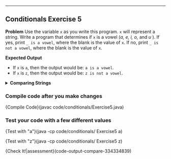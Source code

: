 ----------

## Conditionals Exercise 5

**Problem**
Use the variable `x` as you write this program. `x` will represent a string. Write a program that determines if `x` is a vowel (*a, e, i, o,* and *u* ). If yes, print `_ is a vowel`, where the blank is the value of `x`. If no, print `_ is not a vowel`, where the blank is the value of `x`.

**Expected Output**
* If `x` is `a`, then the output would be: `a is a vowel`.
* If `x` is `z`, then the output would be: `z is not a vowel`.

<details><summary><b>Comparing Strings</b></summary>If you choose to directly compare Strings, you may be tempted to write `x == "a"`. However, this won't behave as expected. Instead, use `.equals()`. For example, `x.equals("a")`.</details>

### Compile code after you make changes

{Compile Code}(javac code/conditionals/Exercise5.java)

### Test your code with a few different values

{Test with "a"}(java -cp code/conditionals/ Exercise5 a)

{Test with "z"}(java -cp code/conditionals/ Exercise5 z)

{Check It!|assessment}(code-output-compare-334334839)
